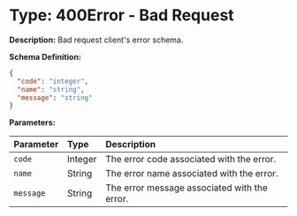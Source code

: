 # Type: 400Error - Bad Request

**Description:**
Bad request client's error schema.

**Schema Definition:**
```json
{
  "code": "integer",
  "name": "string",
  "message": "string"
}
```

**Parameters:**

| Parameter | Type    | Description                               |
| :-------- | :------ | :---------------------------------------- |
| `code`    | Integer | The error code associated with the error. |
| `name`    | String  | The error name associated with the error. |
| `message` | String  | The error message associated with the error. |